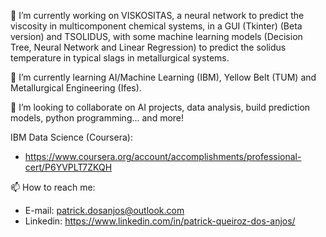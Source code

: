 🔭 I’m currently working on VISKOSITAS, a neural network to predict the viscosity in multicomponent chemical systems, in a GUI (Tkinter) (Beta version) and TSOLIDUS, with some machine learning models (Decision Tree, Neural Network and Linear Regression) to predict the solidus temperature in typical slags in metallurgical systems.

🌱 I’m currently learning AI/Machine Learning (IBM), Yellow Belt (TUM) and Metallurgical Engineering (Ifes).

👯 I’m looking to collaborate on AI projects, data analysis, build prediction models, python programming... and more!

IBM Data Science (Coursera):

- https://www.coursera.org/account/accomplishments/professional-cert/P6YVPLT7ZKQH

📫 How to reach me:

- E-mail: patrick.dosanjos@outlook.com
- Linkedin: https://www.linkedin.com/in/patrick-queiroz-dos-anjos/
